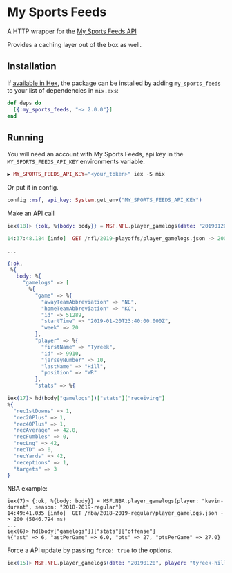 # My Sports Feeds

A HTTP wrapper for the [My Sports Feeds API](https://www.mysportsfeeds.com/data-feeds/api-docs)

Provides a caching layer out of the box as well.

## Installation

If [available in Hex](https://hex.pm/docs/publish), the package can be installed
by adding `my_sports_feeds` to your list of dependencies in `mix.exs`:

```elixir
def deps do
  [{:my_sports_feeds, "~> 2.0.0"}]
end
```

## Running

You will need an account with My Sports Feeds, api key in the `MY_SPORTS_FEEDS_API_KEY` environments variable.

```elixir
▶ MY_SPORTS_FEEDS_API_KEY="<your_token>" iex -S mix
```

Or put it in config.

```elixir
config :msf, api_key: System.get_env("MY_SPORTS_FEEDS_API_KEY")
```


Make an API call

```elixir
iex(18)> {:ok, %{body: body}} = MSF.NFL.player_gamelogs(date: "20190120", player: "tyreek-hill", season: "2019-playoffs")

14:37:48.184 [info]  GET /nfl/2019-playoffs/player_gamelogs.json -> 200 (582.446 ms)

...

{:ok,
 %{
   body: %{
     "gamelogs" => [
       %{
         "game" => %{
           "awayTeamAbbreviation" => "NE",
           "homeTeamAbbreviation" => "KC",
           "id" => 51289,
           "startTime" => "2019-01-20T23:40:00.000Z",
           "week" => 20
         },
         "player" => %{
           "firstName" => "Tyreek",
           "id" => 9910,
           "jerseyNumber" => 10,
           "lastName" => "Hill",
           "position" => "WR"
         },
         "stats" => %{

iex(17)> hd(body["gamelogs"])["stats"]["receiving"]
%{
  "rec1stDowns" => 1,
  "rec20Plus" => 1,
  "rec40Plus" => 1,
  "recAverage" => 42.0,
  "recFumbles" => 0,
  "recLng" => 42,
  "recTD" => 0,
  "recYards" => 42,
  "receptions" => 1,
  "targets" => 3
}
```

NBA example:

```
iex(7)> {:ok, %{body: body}} = MSF.NBA.player_gamelogs(player: "kevin-durant", season: "2018-2019-regular")
14:49:41.035 [info]  GET /nba/2018-2019-regular/player_gamelogs.json -> 200 (5046.794 ms)
...
iex(6)> hd(body["gamelogs"])["stats"]["offense"]
%{"ast" => 6, "astPerGame" => 6.0, "pts" => 27, "ptsPerGame" => 27.0}
```

Force a API update by passing `force: true` to the options.

```elixir
iex(15)> MSF.NFL.player_gamelogs(date: "20190120", player: "tyreek-hill", season: "2019-playoffs", force: true)
```
